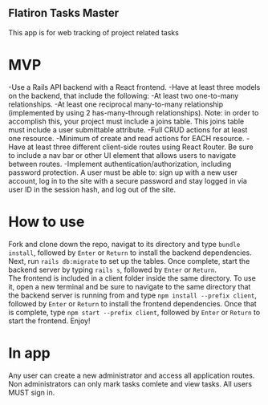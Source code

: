 ## Flatiron Tasks Master

This app is for web tracking of project related tasks

# MVP
-Use a Rails API backend with a React frontend.
-Have at least three models on the backend, that include the following:
-At least two one-to-many relationships.
-At least one reciprocal many-to-many relationship (implemented by using 2 has-many-through relationships). Note: in order to accomplish this, your project must include a joins table. This joins table must include a user submittable attribute.
-Full CRUD actions for at least one resource.
-Minimum of create and read actions for EACH resource.
-Have at least three different client-side routes using React Router. Be sure to include a nav bar or other UI element that allows users to navigate between routes.
-Implement authentication/authorization, including password protection. A user must be able to:
    sign up with a new user account,
    log in to the site with a secure password and stay logged in via user ID in the session hash, and log out of the site.

# How to use
Fork and clone down the repo, navigat to its directory and type `bundle install`, followed by `Enter` or `Return` to install the backend dependencies.  Next, run `rails db:migrate` to set up the tables.  Once complete, start the backend server by typing `rails s`,  followed by `Enter` or `Return`.  
The frontend is included in a client folder inside the same directory. To use it, open a new terminal and be sure to navigate to the same directory that the backend server is running from and type `npm install --prefix client`, followed by `Enter` or `Return` to install the frontend dependencies.    Once that is complete, type `npm start --prefix client`, followed by `Enter` or `Return` to start the frontend.  Enjoy!

# In app 
Any user can create a new administrator and access all application routes.  Non administrators can only mark tasks comlete and view tasks.  All users MUST sign in.
